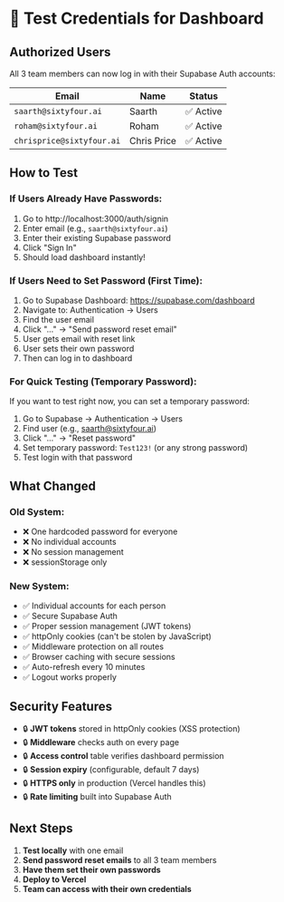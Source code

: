 # 🔐 Test Credentials for Dashboard

## Authorized Users

All 3 team members can now log in with their Supabase Auth accounts:

| Email | Name | Status |
|-------|------|--------|
| `saarth@sixtyfour.ai` | Saarth | ✅ Active |
| `roham@sixtyfour.ai` | Roham | ✅ Active |
| `chrisprice@sixtyfour.ai` | Chris Price | ✅ Active |

## How to Test

### **If Users Already Have Passwords:**
1. Go to http://localhost:3000/auth/signin
2. Enter email (e.g., `saarth@sixtyfour.ai`)
3. Enter their existing Supabase password
4. Click "Sign In"
5. Should load dashboard instantly!

### **If Users Need to Set Password (First Time):**
1. Go to Supabase Dashboard: https://supabase.com/dashboard
2. Navigate to: Authentication → Users
3. Find the user email
4. Click "..." → "Send password reset email"
5. User gets email with reset link
6. User sets their own password
7. Then can log in to dashboard

### **For Quick Testing (Temporary Password):**
If you want to test right now, you can set a temporary password:
1. Go to Supabase → Authentication → Users
2. Find user (e.g., saarth@sixtyfour.ai)
3. Click "..." → "Reset password"
4. Set temporary password: `Test123!` (or any strong password)
5. Test login with that password

## What Changed

### **Old System:**
- ❌ One hardcoded password for everyone
- ❌ No individual accounts
- ❌ No session management
- ❌ sessionStorage only

### **New System:**
- ✅ Individual accounts for each person
- ✅ Secure Supabase Auth
- ✅ Proper session management (JWT tokens)
- ✅ httpOnly cookies (can't be stolen by JavaScript)
- ✅ Middleware protection on all routes
- ✅ Browser caching with secure sessions
- ✅ Auto-refresh every 10 minutes
- ✅ Logout works properly

## Security Features

- 🔒 **JWT tokens** stored in httpOnly cookies (XSS protection)
- 🔒 **Middleware** checks auth on every page
- 🔒 **Access control** table verifies dashboard permission
- 🔒 **Session expiry** (configurable, default 7 days)
- 🔒 **HTTPS only** in production (Vercel handles this)
- 🔒 **Rate limiting** built into Supabase Auth

## Next Steps

1. **Test locally** with one email
2. **Send password reset emails** to all 3 team members
3. **Have them set their own passwords**
4. **Deploy to Vercel**
5. **Team can access with their own credentials**

